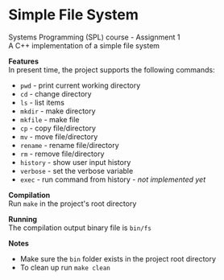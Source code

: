 # Simple File System
Systems Programming (SPL) course - Assignment 1  
A C++ implementation of a simple file system

**Features**  
In present time, the project supports the following commands:

 - `pwd` - print current working directory
 - `cd` - change directory
 - `ls` - list items
 - `mkdir` - make directory
 - `mkfile` - make file
 - `cp` - copy file/directory
 - `mv` - move file/directory
 - `rename` - rename file/directory
 - `rm` - remove file/directory
 - `history` - show user input history
 - `verbose` - set the verbose variable
 - `exec` - run command from history *- not implemented yet*
 
**Compilation**  
Run `make` in the project's root directory

**Running**  
The compilation output binary file is `bin/fs`

**Notes**  

 - Make sure the `bin` folder exists in the project root directory
 - To clean up run `make clean`